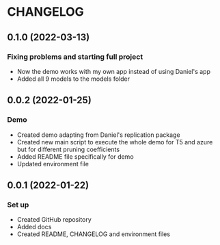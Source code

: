 # CHANGELOG

## 0.1.0 (2022-03-13)
### Fixing problems and starting full project

- Now the demo works with my own app instead of using Daniel's app
- Added all 9 models to the models folder

## 0.0.2 (2022-01-25)
### Demo

- Created demo adapting from Daniel's replication package
- Created new main script to execute the whole demo for T5 and azure but for different pruning coefficients
- Added README file specifically for demo
- Updated environment file

## 0.0.1 (2022-01-22)
### Set up 

- Created GitHub repository
- Added docs
- Created README, CHANGELOG and environment files